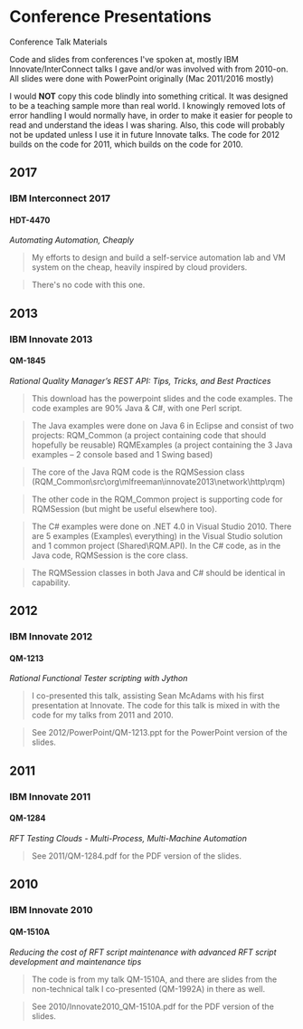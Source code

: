 # Conference Presentations

Conference Talk Materials

Code and slides from conferences I've spoken at, mostly IBM Innovate/InterConnect talks I gave and/or was involved with from 2010-on.
All slides were done with PowerPoint originally (Mac 2011/2016 mostly)

I would **NOT** copy this code blindly into something critical.
It was designed to be a teaching sample more than real world.
I knowingly removed lots of error handling I would normally have, in order to make it easier for people to read and understand the ideas I was sharing.
Also, this code will probably not be updated unless I use it in future Innovate talks.
The code for 2012 builds on the code for 2011, which builds on the code for 2010.

## 2017
### IBM Interconnect 2017
#### HDT-4470

*Automating Automation, Cheaply*

>My efforts to design and build a self-service automation lab and VM system on the cheap, heavily inspired by cloud providers.

>There's no code with this one.

## 2013
### IBM Innovate 2013
#### QM-1845

*Rational Quality Manager’s REST API: Tips, Tricks, and Best Practices*

>This download has the powerpoint slides and the code examples. 
The code examples are 90% Java & C#, with one Perl script.

>The Java examples were done on Java 6 in Eclipse and consist of two projects:
RQM_Common (a project containing code that should hopefully be reusable)
RQMExamples (a project containing the 3 Java examples – 2 console based and 1 Swing based)

>The core of the Java RQM code is the RQMSession class (RQM_Common\src\org\mlfreeman\innovate2013\network\http\rqm)

>The other code in the RQM_Common project is supporting code for RQMSession (but might be useful elsewhere too).

>The C# examples were done on .NET 4.0 in Visual Studio 2010.
>There are 5 examples  (Examples\ everything) in the Visual Studio solution and 1 common project (Shared\RQM.API).
>In the C# code, as in the Java code, RQMSession is the core class.

>The RQMSession classes in both Java and C# should be identical in capability.

## 2012
### IBM Innovate 2012 
#### QM-1213

*Rational Functional Tester scripting with Jython*

>I co-presented this talk, assisting Sean McAdams with his first presentation at Innovate.
The code for this talk is mixed in with the code for my talks from 2011 and 2010.

>See 2012/PowerPoint/QM-1213.ppt for the PowerPoint version of the slides.

## 2011
### IBM Innovate 2011 
#### QM-1284

*RFT Testing Clouds - Multi-Process, Multi-Machine Automation*

>See 2011/QM-1284.pdf for the PDF version of the slides.

## 2010
### IBM Innovate 2010
#### QM-1510A

*Reducing the cost of RFT script maintenance with advanced RFT script development and maintenance tips*

>The code is from my talk QM-1510A, and there are slides from the non-technical talk I co-presented (QM-1992A) in there as well.

>See 2010/Innovate2010_QM-1510A.pdf for the PDF version of the slides.
